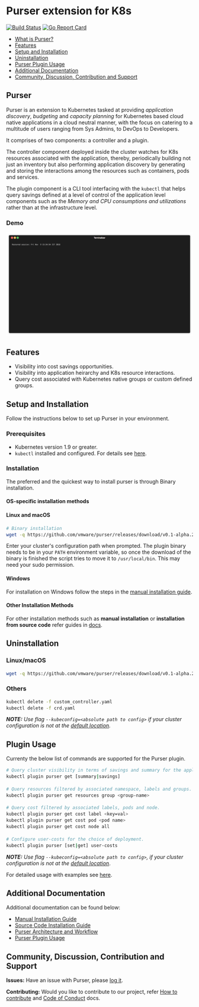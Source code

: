 # Purser extension for K8s

[![Build Status](https://travis-ci.org/vmware/purser.svg?branch=master)](https://travis-ci.org/vmware/purser) [![Go Report Card](https://goreportcard.com/badge/github.com/vmware/purser)](https://goreportcard.com/report/github.com/vmware/purser)

- [What is Purser?](#purser)
- [Features](#features)
- [Setup and Installation](#setup-and-installation)
- [Uninstallation](#uninstallation)
- [Purser Plugin Usage](#plugin-usage)
- [Additional Documentation](#additional-documentation)
- [Community, Discussion, Contribution and Support](#community-discussion-contribution-and-support)

## Purser

Purser is an extension to Kubernetes tasked at providing *application discovery*, *budgeting* and *capacity planning* for Kubernetes based cloud native applications in a cloud neutral manner, with the focus on catering to a multitude of users ranging from Sys Admins, to DevOps to Developers.

It comprises of two components: a controller and a plugin.  

The controller component deployed inside the cluster watches for K8s resources associated with the application, thereby, periodically building not just an inventory but also performing application discovery by generating and storing the interactions among the resources such as containers, pods and services.

The plugin component is a CLI tool interfacing with the `kubectl` that helps query savings defined at a level of control of the application level components such as the _Memory and CPU consumptions and utilizations_ rather than at the infrastructure level.

### Demo

![demo](/docs/img/example.gif)

## Features

- Visibility into cost savings opportunities.
- Visibility into application heirarchy and K8s resource interactions. 
- Query cost associated with Kubernetes native groups or custom defined groups.

## Setup and Installation

Follow the instructions below to set up Purser in your environment.  

### Prerequisites

- Kubernetes version 1.9 or greater.
- `kubectl` installed and configured. For details see [here](https://kubernetes.io/docs/tasks/tools/install-kubectl/).

### Installation

The preferred and the quickest way to install purser is through Binary installation.

#### OS-specific installation methods

#### Linux and macOS

``` bash
# Binary installation
wget -q https://github.com/vmware/purser/releases/download/v0.1-alpha.2/purser-install.sh && sh purser-install.sh
```

Enter your cluster's configuration path when prompted. The plugin binary needs to be in your `PATH` environment variable, so once the download of the binary is finished the script tries to move it to `/usr/local/bin`. This may need your sudo permission.

#### Windows

For installation on Windows follow the steps in the [manual installation guide](./docs/ManualInstallation.md).

#### Other Installation Methods

For other installation methods such as **manual installation** or **installation from source code** refer guides in [docs](./docs). 

## Uninstallation

### Linux/macOS

``` bash
wget -q https://github.com/vmware/purser/releases/download/v0.1-alpha.2/purser-uninstall.sh && sh purser-uninstall.sh
```

### Others

``` bash
kubectl delete -f custom_controller.yaml
kubectl delete -f crd.yaml
```

_**NOTE:** Use flag `--kubeconfig=<absolute path to config>` if your cluster configuration is not at the [default location](https://kubernetes.io/docs/concepts/configuration/organize-cluster-access-kubeconfig/#the-kubeconfig-environment-variable)._

## Plugin Usage

Currenty the below list of commands are supported for the Purser plugin. 

``` bash
# Query cluster visibility in terms of savings and summary for the application. 
kubectl plugin purser get [summary|savings]

# Query resources filtered by associated namespace, labels and groups.
kubectl plugin purser get resources group <group-name>

# Query cost filtered by associated labels, pods and node.
kubectl plugin purser get cost label <key=val>
kubectl plugin purser get cost pod <pod name>
kubectl plugin purser get cost node all

# Configure user-costs for the choice of deployment.
kubectl plugin purser [set|get] user-costs
```

_**NOTE:** Use flag `--kubeconfig=<absolute path to config>`, if your cluster configuration is not at the [default location](https://kubernetes.io/docs/concepts/configuration/organize-cluster-access-kubeconfig/#the-kubeconfig-environment-variable)_.

For detailed usage with examples see [here](./docs/Usage.md).

## Additional Documentation

Additional documentation can be found below:

- [Manual Installation Guide](https://github.com/vmware/purser/blob/master/docs/ManualInstallation.md)
- [Source Code Installation Guide](https://github.com/vmware/purser/blob/master/docs/SourceCodeInstallation.md)
- [Purser Architecture and Workflow](https://github.com/vmware/purser/blob/master/docs/ARCHITECTURE_AND_WORKFLOW.md)
- [Purser Plugin Usage](https://github.com/vmware/purser/blob/master/docs/Usage.md)

## Community, Discussion, Contribution and Support

**Issues:** Have an issue with Purser, please [log it](https://github.com/vmware/purser/issues).

**Contributing:** Would you like to contribute to our project, refer [How to contribute](./CONTRIBUTING.md) and [Code of Conduct](./CODE_OF_CONDUCT.md) docs.
